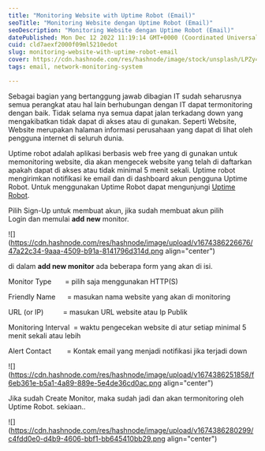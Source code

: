 ```yaml
---
title: "Monitoring Website with Uptime Robot (Email)"
seoTitle: "Monitoring Website dengan Uptime Robot (Email)"
seoDescription: "Monitoring Website dengan Uptime Robot (Email)"
datePublished: Mon Dec 12 2022 11:19:14 GMT+0000 (Coordinated Universal Time)
cuid: cld7aexf2000f09ml5210edot
slug: monitoring-website-with-uptime-robot-email
cover: https://cdn.hashnode.com/res/hashnode/image/stock/unsplash/LPZy4da9aRo/upload/2482c5055a2acdb8e5bc095d17a8ebf0.jpeg
tags: email, network-monitoring-system

---
```


Sebagai bagian yang bertanggung jawab dibagian IT sudah seharusnya semua perangkat atau hal lain berhubungan dengan IT dapat termonitoring dengan baik. Tidak selama nya semua dapat jalan terkadang down yang mengakibatkan tidak dapat di akses atau di gunakan. Seperti Website, Website merupakan halaman informasi perusahaan yang dapat di lihat oleh pengguna internet di seluruh dunia.

Uptime robot adalah aplikasi berbasis web free yang di gunakan untuk memonitoring website, dia akan mengecek website yang telah di daftarkan apakah dapat di akses atau tidak minimal 5 menit sekali. Uptime robot mengirimkan notifikasi ke email dan di dashboard akun pengguna Uptime Robot. Untuk menggunakan Uptime Robot dapat mengunjungi [Uptime Robot](https://uptimerobot.com/).

Pilih Sign-Up untuk membuat akun, jika sudah membuat akun pilih Login dan memulai **add** **new** monitor.

![](https://cdn.hashnode.com/res/hashnode/image/upload/v1674386226676/47a22c34-9aaa-4509-b91a-8141796d314d.png align="center")

di dalam **add new monitor** ada beberapa form yang akan di isi.

Monitor Type       = pilih saja menggunakan HTTP(S)

Friendly Name      = masukan nama website yang akan di monitoring

URL (or IP)          = masukan URL website atau Ip Publik

Monitoring Interval  = waktu pengecekan website di atur setiap minimal 5 menit sekali atau lebih

Alert Contact        = Kontak email yang menjadi notifikasi jika terjadi down

![](https://cdn.hashnode.com/res/hashnode/image/upload/v1674386251858/f6eb361e-b5a1-4a89-889e-5e4de36cd0ac.png align="center")

Jika sudah Create Monitor, maka sudah jadi dan akan termonitoring oleh Uptime Robot. sekiaan..

![](https://cdn.hashnode.com/res/hashnode/image/upload/v1674386280299/c4fdd0e0-d4b9-4606-bbf1-bb645410bb29.png align="center")